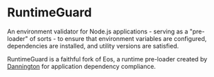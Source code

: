 # RuntimeGuard
An environment validator for Node.js applications - serving as a "pre-loader" of sorts - to ensure that environment variables are configured, dependencies are installed, and utility versions are satisfied. 

RuntimeGuard is a faithful fork of Eos, a runtime pre-loader created by [Dannington](https://github.com/Dannnington) for application dependency compliance.
